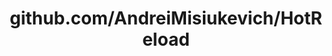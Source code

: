 ---
layout: post
title: github.com/AndreiMisiukevich/HotReload
categories: link
tags: [انگلیسی, گیت‌هاب, برنامه‌نویسی]
---
